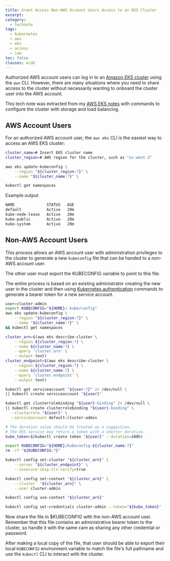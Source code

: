 ```yaml
---
title: Grant Access Non-AWS Account Users Access to an EKS Cluster
excerpt: 
category:
  - technote
tags:
  - kubernetes
  - aws
  - eks
  - access
  - iam
toc: false
classes: wide
---
```


Authorized AWS account users can log in to an [Amazon EKS cluster](https://docs.aws.amazon.com/eks/latest/userguide/what-is-eks.html) using the `aws` CLI. However, there are many situations where you need to share access to the cluster without necessarily wanting to onboard the cluster user into the AWS account.

This tech note was extracted from my [AWS EKS notes](https://github.com/nastacio/aws-eks) with commands to configure the cluster with storage and load balancing.

## AWS Account Users

For an authorized AWS account user, the `aws eks` CLI is the easiest way to access an AWS EKS cluster:

```sh
cluster_name=# Insert EKS cluster name
cluster_region=# AWS region for the cluster, such as "us-west-2"

aws eks update-kubeconfig \
    --region "${cluster_region:?}" \
    --name "${cluster_name:?}" \

kubectl get namespaces
```

Example output

```txt
NAME              STATUS   AGE
default           Active   20m
kube-node-lease   Active   20m
kube-public       Active   20m
kube-system       Active   20m
```

## Non-AWS Account Users

This process allows an AWS account user with administration privileges to the cluster to generate a new `kubeconfig` file that can be handed to a non-AWS account user.

The other user must export the KUBECONFIG variable to point to this file.

The entire process is based on an existing administrator creating the new user in the cluster and then using [Kubernetes authentication](https://kubernetes.io/docs/reference/access-authn-authz/authentication/) commands to generate a bearer token for a new service account.

```sh
user=cluster-admin
export KUBECONFIG="${HOME}/.kube/config"
aws eks update-kubeconfig \
    --region "${cluster_region:?}" \
    --name "${cluster_name:?}" \
&& kubectl get namespaces

cluster_arn=$(aws eks describe-cluster \
    --region ${cluster_region:?} \
    --name ${cluster_name:?} \
    --query 'cluster.arn' \
    --output text)
cluster_endpoint=$(aws eks describe-cluster \
    --region ${cluster_region:?} \
    --name ${cluster_name:?} \
    --query 'cluster.endpoint' \
    --output text)

kubectl get serviceaccount "${user:?}" 2> /dev/null \
|| kubectl create serviceaccount "${user}"

kubectl get clusterrolebinding "${user}-binding" 2> /dev/null \
|| kubectl create clusterrolebinding "${user}-binding" \
  --clusterrole "${user}" \
  --serviceaccount default:cluster-admin

# The duration value should be treated as a suggestion. 
# The EKS service may return a token with a shorter duration. 
kube_token=$(kubectl create token "${user}" --duration=100h)

export KUBECONFIG="${HOME}/kubeconfig-${cluster_name:?}"
rm -rf "${KUBECONFIG:?}"

kubectl config set-cluster "${cluster_arn}" \
    --server "${cluster_endpoint}" \
    --insecure-skip-tls-verify=true

kubectl config set-context "${cluster_arn}" \
    --cluster  "${cluster_arn}" \
    --user cluster-admin

kubectl config use-context "${cluster_arn}"

kubectl config set-credentials cluster-admin --token="${kube_token}"
```

Now share the file in $KUBECONFIG with the non-AWS account user. Remember that this file contains an administrative bearer token to the cluster, so handle it with the same care as sharing any other credential or password.

After making a local copy of the file, that user should be able to export their local `KUBECONFIG` environment variable to match the file's full pathname and use the `kubectl` CLI to interact with the cluster.

